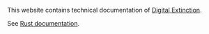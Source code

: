This website contains technical documentation of [Digital
Extinction](https://de-game.org/).

See [Rust documentation](/rust/de_game).
